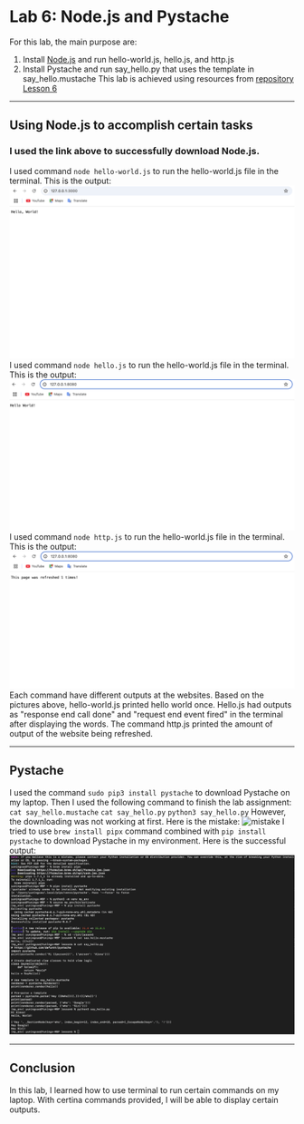 # Lab 6: Node.js and Pystache
For this lab, the main purpose are: 
  1. Install [Node.js](https://nodejs.org/en/download/) and run hello-world.js, hello.js, and http.js
  2. Install Pystache and run say_hello.py that uses the template in say_hello.mustache
This lab is achieved using resources from [repository Lesson 6](https://github.com/kevinwlu/iot/tree/master/lesson6)
---
## Using Node.js to accomplish certain tasks 
### I used the link above to successfully download Node.js. 
I used command `node hello-world.js` to run the hello-world.js file in the terminal. This is the output:
![output](https://github.com/YuningCao0512/Engineering_Design_VI/blob/main/lab6_pictures/hello_world.png)
I used command `node hello.js` to run the hello-world.js file in the terminal. This is the output:
![output](https://github.com/YuningCao0512/Engineering_Design_VI/blob/main/lab6_pictures/hello.png)
I used command `node http.js` to run the hello-world.js file in the terminal. This is the output:
![output](https://github.com/YuningCao0512/Engineering_Design_VI/blob/main/lab6_pictures/http.png)
Each command have different outputs at the websites. Based on the pictures above, hello-world.js printed hello world once. Hello.js had outputs as "response end call done" and "request end event fired" in the terminal after displaying the words. The command http.js printed the amount of output of the website being refreshed. 

---
## Pystache 
I used the command `sudo pip3 install pystache` to download Pystache on my laptop. Then I used the following command to finish the lab assignment: 
  `cat say_hello.mustache`
  `cat say_hello.py`
  `python3 say_hello.py`
However, the downloading was not working at first. Here is the mistake:
![mistake](https://github.com/YuningCao0512/Engineering_Design_VI/tree/main/lab6_pictures)
I tried to use `brew install pipx` command combined with `pip install pystache` to download Pystache in my environment. Here is the successful output:
![work](https://github.com/YuningCao0512/Engineering_Design_VI/blob/main/lab6_pictures/work.png)

---
## Conclusion
In this lab, I learned how to use terminal to run certain commands on my laptop. With certina commands provided, I will be able to display certain outputs. 
